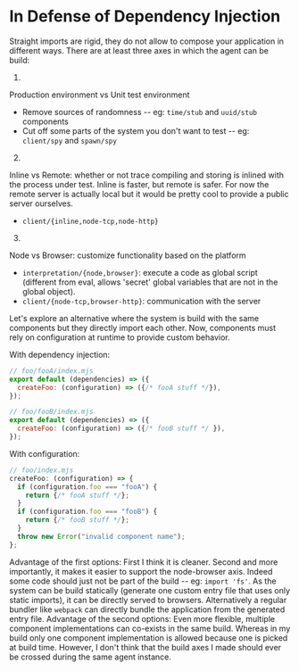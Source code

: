 
# In Defense of Dependency Injection

Straight imports are rigid, they do not allow to compose your application in different ways. There are at least three axes in which the agent can be build:

1.
  Production environment vs Unit test environment
  - Remove sources of randomness -- eg: `time/stub` and `uuid/stub` components
  - Cut off some parts of the system you don't want to test -- eg: `client/spy` and `spawn/spy`
2.
  Inline vs Remote: whether or not trace compiling and storing is inlined with the process under test.
  Inline is faster, but remote is safer. For now the remote server is actually local but it would be pretty cool to provide a public server ourselves.
  - `client/{inline,node-tcp,node-http}`
3.
  Node vs Browser: customize functionality based on the platform
  - `interpretation/{node,browser}`: execute a code as global script (different from eval, allows 'secret' global variables that are not in the global object).
  - `client/{node-tcp,browser-http}`: communication with the server

Let's explore an alternative where the system is build with the same components but they directly import each other.
Now, components must rely on configuration at runtime to provide custom behavior.

With dependency injection:

```js
// foo/fooA/index.mjs
export default (dependencies) => ({
  createFoo: (configuration) => ({/* fooA stuff */}),
});
```

```js
// foo/fooB/index.mjs
export default (dependencies) => ({
  createFoo: (configuration) => ({/* fooB stuff */ }),
});
```

With configuration:

```js
// foo/index.mjs
createFoo: (configuration) => {
  if (configuration.foo === "fooA") {
    return {/* fooA stuff */};
  }
  if (configuration.foo === "fooB") {
    return {/* fooB stuff */};
  }
  throw new Error("invalid component name");
};
```

Advantage of the first options:
First I think it is cleaner.
Second and more importantly, it makes it easier to support the node-browser axis.
Indeed some code should just not be part of the build -- eg: `import 'fs'`.
As the system can be build statically (generate one custom entry file that uses only static imports), it can be directly served to browsers.
Alternatively a regular bundler like `webpack` can directly bundle the application from the generated entry file.
Advantage of the second options:
Even more flexible, multiple component implementations can co-exists in the same build.
Whereas in my build only one component implementation is allowed because one is picked at build time.
However, I don't think that the build axes I made should ever be crossed during the same agent instance.
